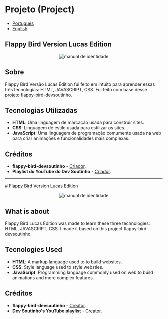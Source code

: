 # Projeto (Project) 
- [Português](#portugues)
- [English](#ingles)

<a id="portugues"></a>
## Flappy Bird Version Lucas Edition
<p align="center">
  <img src="https://github.com/user-attachments/assets/d419a275-7118-43ea-85f5-c32c4eeac8df" alt="manual de identidade">
</p>

## Sobre
Flappy Bird Versão Lucas Edition fui feito em intuito para aprender essas três tecnologias: HTML, JAVASCRIPT, CSS. Fui feito com base desse projeto flappy-bird-devsoutinho.

## Tecnologias Utilizadas
- **HTML**: Uma linguagem de marcação usada para construir sites.
- **CSS**: Linguagem de estilo usada para estilizar os sites.
- **JavaScript**: Uma linguagem de programação comumente usada na web para criar animações e funcionalidades mais complexas.

## Créditos

- **flappy-bird-devsoutinho** - [Criador](https://github.com/omariosouto/flappy-bird-devsoutinho).
- **Playlist do YouTube do Dev Soutinho** - [Criador](https://youtube.com/playlist?list=PLTcmLKdIkOWmeNferJ292VYKBXydGeDej&si=d3g4Nwau8YYguWTx).

<hr>
<a id="ingles"></a>
# Flappy Bird Version Lucas Edition
<p align="center">
    <img src="https://github.com/user-attachments/assets/d419a275-7118-43ea-85f5-c32c4eeac8df" alt="manual de identidade">
</p>

## What is about

Flappy Bird Lucas Edition was made to learn these three technologies: HTML, JAVASCRIPT, CSS. I made it based on this project flappy-bird-devsoutinho.

## Tecnologies Used

- **HTML**: A markup language used to to build websites.
- **CSS**: Style language used to style websties.
- **JavaScript**: Programming language commonly used on web to build animations and more complex features.

## Créditos
- **flappy-bird-devsoutinho** - [Creator](https://github.com/omariosouto/flappy-bird-devsoutinho).
- **Dev Soutinho's YouTube playlist** - [Creator](https://youtube.com/playlist?list=PLTcmLKdIkOWmeNferJ292VYKBXydGeDej&si=d3g4Nwau8YYguWTx).

